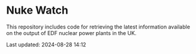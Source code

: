 # Nuke Watch

This repository includes code for retrieving the latest information available on the output of EDF nuclear power plants in the UK.

Last updated: 2024-08-28 14:12